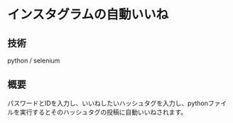 # インスタグラムの自動いいね

## 技術
python / selenium

## 概要
パスワードとIDを入力し、いいねしたいハッシュタグを入力し、pythonファイルを実行するとそのハッシュタグの投稿に自動いいねされます。
